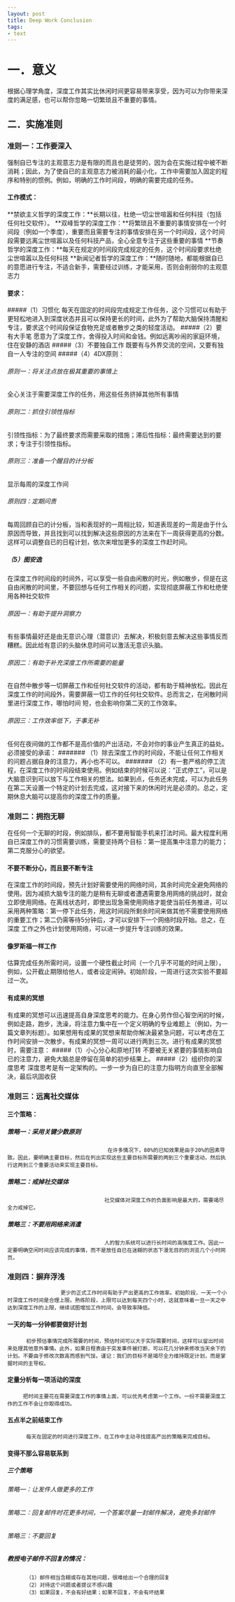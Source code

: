 ```yaml
---
layout: post
title: Deep Work Conclusion
tags: 
- text
---
```



# 一．意义
根据心理学角度，深度工作其实比休闲时间更容易带来享受，因为可以为你带来深度的满足感，也可以帮你忽略一切繁琐且不重要的事情。

## 二．实施准则
### 准则一：工作要深入
强制自已专注的主观意志力是有限的而且也是徒劳的，因为会在实施过程中被不断消耗；因此，为了使自已的主观意志力被消耗的最小化，工作中需要加入固定的程序和特别的惯例。例如，明确的工作时间段，明确的需要完成的任务。

#### 工作模式：
**禁欲主义哲学的深度工作：**长期以往，杜绝一切尘世喧嚣和任何科技（包括任何社交软件）。
**双峰哲学的深度工作：**将繁琐且不重要的事情安排在一个时间段（例如一个季度），重要而且需要专注的事情安排在另一个时间段，这个时间段需要远离尘世喧嚣以及任何科技产品，全心全意专注于这些重要的事情
**节奏哲学的深度工作：**每天在规定的时间段完成规定的任务，这个时间段要求杜绝尘世喧嚣以及任何科技
**新闻记者哲学的深度工作：**随时随地，都能根据自已的意愿进行专注，不适合新手，需要经过训练，才能采用，否则会削弱你的主观意志力

#### 要求：
#####（1）习惯化
每天在固定的时间段完成规定工作任务，这个习惯可以有助于更轻松地进入到深度状态并且可以保持更长的时间，此外为了帮助大脑保持清醒和专注，要求这个时间段保证食物充足或者散步之类的轻度活动。
#####（2）要有大手笔
愿意为了深度工作，舍得投入时间和金钱。例如远离吵闹的家庭环境，住在安静的酒店
#####（3）不要独自工作
既要有与外界交流的空间，又要有独自一人专注的空间
#####（4）4DX原则：
######  原则一：将关注点放在极其重要的事情上
全心关注于需要深度工作的任务，用这些任务挤掉其他所有事情
###### 原则二：抓住引领性指标
引领性指标：为了最终要求而需要采取的措施；滞后性指标：最终需要达到的要求；专注于引领性指标。 
###### 原则三：准备一个醒目的计分板
显示每周的深度工作间
###### 原则四：定期问责
每周回顾自已的计分板，当和表现好的一周相比较，知道表现差的一周是由于什么原因而导致，并且找到可以找到解决这些原因的方法来在下一周获得更高的分数。这样可以调整自已的日程计划，依次来增加更多的深度工作赶时间。
##### （5）图安逸
在深度工作时间段的时间外，可以享受一些自由闲散的时光，例如散步，但是在这自由闲散的时间里，不要回想与任何工作相关的问题，实现彻底屏蔽工作和杜绝使用各种社交软件
######  原因一：有助于提升洞察力
有些事情最好还是由无意识心理（潜意识）去解决，积极刻意去解决这些事情反而糟糕。因此给有意识的头脑休息时间可以激活无意识头脑。
######  原因二：有助于补充深度工作所需要的能量
在自然中散步等一切屏蔽工作和任何社交软件的活动，都有助于精神放松。因此在深度工作的时间段外，需要屏蔽一切工作的任何社交软件。总而言之，在闲散时间里进行深度工作，哪怕时间 短，也会影响你第二天的工作效率。
######  原因三：工作效率低下，于事无补
任何在夜间做的工作都不是高价值的产出活动，不会对你的事业产生真正的益处。必须接受的承诺：
####### （1）除去深度工作的时间段，不能让任何工作相关的问题占据自身的注意力，再小也不可以。
####### （2）有一套严格的停工流程，在深度工作的时间段结束使用。例如结束的时候可以说：“正式停工”，可以是大脑意识到可以放下与工作相关的想法。如果到点，任务还未完成，可以为此任务在第二天设置一个特定的计划去完成，这对接下来的休闲时光是必须的。总之，定期休息大脑可以提高你的深度工作的质量。

### 准则二：拥抱无聊
在任何一个无聊的时段，例如排队，都不要用智能手机来打法时间。最大程度利用自已深度工作的习惯需要训练，需要坚持两个目标：第一提高集中注意力的能力；第二克服分心的欲望。

#### 不要不断分心，而且要不断专注
在深度工作的时间段，预先计划好需要使用的网络时间，其余时间完全避免网络的使用。因为减损大脑专注的能力是稍有无聊或者遭遇需要急用网络的挑战时，就会立即使用网络。在离线状态时，即使出现急需使用网络才能使当前任务推进，可以采用两种策略：第一停下此任务，用这时间段所剩余时间来做其他不需要使用网络的重要工作；第二仍需等待5分钟后，才可以安排下一个网络时段开始。总之，在深度          工作之外也计划使用网络，可以进一步提升专注训练的效果。

#### 像罗斯福一样工作
估算完成任务所需时间，设置一个硬性截止时间（一个几乎不可能的时间上限），例如，公开截止期限给他人，或者设定闹钟。初始阶段，一周进行这次实验不要超过一次。

#### 有成果的冥想
有成果的冥想可以迅速提高自身深度思考的能力。在身心劳作但心智空闲的时候，例如走路，跑步，洗澡，将注意力集中在一个定义明确的专业难题上（例如，为一篇文章列标题）。如果想用有成果的冥想来帮助你解决最紧急问题，可以考虑在工作时间安排一次散步。有成果的冥想一周可以进行两到三次。进行有成果的冥想时，需要注意：
#####（1）小心分心和原地打转
不要被无关紧要的事情影响自已的注意力，避免大脑总是停留在简单的初步结果上。
#####（2）组织你的深度思考
深度思考是有一定架构的。一步一步为自已的注意力指明方向直至全部解决，最后巩固收获


### 准则三：远离社交媒体
####             三个策略：
#####           策略一：采用关键少数原则
                                    在许多情况下，80%的已知效果是由于20%的因素导致。因此，要明确主要目标，然后在列出实现这些主要目标所需要的两到三个重要活动，然后执行这两到三个重要活动来实现主要目标。
#####          策略二：戒掉社交媒体
                                   社交媒体对深度工作的负面影响是最大的，需要竭尽全力戒掉它。
#####          策略三：不要用网络来消遣
                                   人的智力系统可以进行长时间的高强度工作。因此一定要明确空闲时间应该完成的事情，而不是放任自已在迷糊的状态下漫无目的的浏览几个小时网页。
### 准则四：摒弃浮浅
                     更少的正式工作时间有助于产出更高的工作效率。初始阶段，一天一个小时深度工作时间是合理上限。熟练阶段，上限可以达到每天四个小时，这就意味着一旦一天之中达到深度工作的上限，继续试图增加工作时间，会导致率降低。
 
####  一天的每一分钟都要做好计划
          初步预估事情完成所需要的时间，预估时间可以大于实际需要时间，这样可以留出时间来处理其他意外事情。此外，如果日程表由于突发事件被打断，可以花几分钟来修改当天余下的计划。不要由于修改次数高而感到气馁。谨记：我们的目标不是竭尽全力维持既定计划，而是掌握时间的主导权。

#### 定量分析每一项活动的深度
         把时间主要花在需要深度工作的事情上面，可以优先考虑第一个工作。一份不需要深度工作的工作不会让你取得成功。

#### 五点半之前结束工作
          每天在固定的时间进行深度工作，在工作中主动寻找提高产出的策略来完成目标。

#### 变得不那么容易联系到
#####  三个策略
######  策略一：让发件人做更多的工作
######  策略二：回复邮件时花更多时间，一个答案尽量一封邮件解决，避免多封邮件
######  策略三：不要回复
  
#####  教授电子邮件不回复的情况：
          （1）邮件相当含糊或存在其他问题，很难给出一个合理的回复
          （2）对待这个问题或者提议不感兴趣
          （3）如果回复，不会有好结果；如果不回复，不会有坏结果

   




